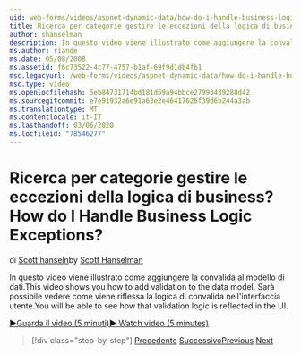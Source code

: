 ```yaml
---
uid: web-forms/videos/aspnet-dynamic-data/how-do-i-handle-business-logic-exceptions
title: Ricerca per categorie gestire le eccezioni della logica di business? | Microsoft Docs
author: shanselman
description: In questo video viene illustrato come aggiungere la convalida al modello di dati. Sarà possibile vedere come viene riflessa la logica di convalida nell'interfaccia utente.
ms.author: riande
ms.date: 05/08/2008
ms.assetid: f6c73522-4c77-4757-b1af-69f9d1db4fb1
msc.legacyurl: /web-forms/videos/aspnet-dynamic-data/how-do-i-handle-business-logic-exceptions
msc.type: video
ms.openlocfilehash: 5eb84731714bd181d69a94bbce27993439288d42
ms.sourcegitcommit: e7e91932a6e91a63e2e46417626f39d6b244a3ab
ms.translationtype: MT
ms.contentlocale: it-IT
ms.lasthandoff: 03/06/2020
ms.locfileid: "78546277"
---
```

# <a name="how-do-i-handle-business-logic-exceptions"></a><span data-ttu-id="08534-105">Ricerca per categorie gestire le eccezioni della logica di business?</span><span class="sxs-lookup"><span data-stu-id="08534-105">How do I Handle Business Logic Exceptions?</span></span>

<span data-ttu-id="08534-106">di [Scott hanseln](https://github.com/shanselman)</span><span class="sxs-lookup"><span data-stu-id="08534-106">by [Scott Hanselman](https://github.com/shanselman)</span></span>

<span data-ttu-id="08534-107">In questo video viene illustrato come aggiungere la convalida al modello di dati.</span><span class="sxs-lookup"><span data-stu-id="08534-107">This video shows you how to add validation to the data model.</span></span> <span data-ttu-id="08534-108">Sarà possibile vedere come viene riflessa la logica di convalida nell'interfaccia utente.</span><span class="sxs-lookup"><span data-stu-id="08534-108">You will be able to see how that validation logic is reflected in the UI.</span></span>

[<span data-ttu-id="08534-109">&#9654;Guarda il video (5 minuti)</span><span class="sxs-lookup"><span data-stu-id="08534-109">&#9654; Watch video (5 minutes)</span></span>](https://channel9.msdn.com/Blogs/ASP-NET-Site-Videos/how-do-i-handle-business-logic-exceptions)

> [!div class="step-by-step"]
> <span data-ttu-id="08534-110">[Precedente](how-do-i-change-how-my-fields-render.md)
> [Successivo](how-do-i-make-custom-pages.md)</span><span class="sxs-lookup"><span data-stu-id="08534-110">[Previous](how-do-i-change-how-my-fields-render.md)
[Next](how-do-i-make-custom-pages.md)</span></span>

